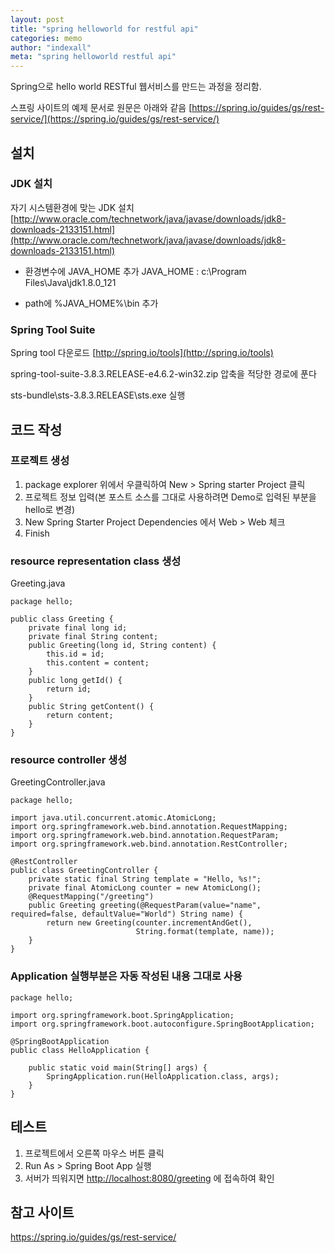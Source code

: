 ```yaml
---
layout: post
title: "spring helloworld for restful api"
categories: memo
author: "indexall"
meta: "spring helloworld restful api"
---
```

Spring으로 hello world RESTful 웹서비스를 만드는 과정을 정리함.

스프링 사이트의 예제 문서로 원문은 아래와 같음
[https://spring.io/guides/gs/rest-service/](https://spring.io/guides/gs/rest-service/)


## 설치
### JDK 설치
자기 시스템환경에 맞는 JDK 설치
[http://www.oracle.com/technetwork/java/javase/downloads/jdk8-downloads-2133151.html](http://www.oracle.com/technetwork/java/javase/downloads/jdk8-downloads-2133151.html)

- 환경변수에 JAVA_HOME 추가
  JAVA_HOME : c:\Program Files\Java\jdk1.8.0_121

- path에 %JAVA_HOME%\bin 추가

### Spring Tool Suite
Spring tool 다운로드
[http://spring.io/tools](http://spring.io/tools)

spring-tool-suite-3.8.3.RELEASE-e4.6.2-win32.zip 압축을 적당한 경로에 푼다

sts-bundle\sts-3.8.3.RELEASE\sts.exe 실행

## 코드 작성
### 프로젝트 생성
1. package explorer 위에서 우클릭하여 New > Spring starter Project 클릭
2. 프로젝트 정보 입력(본 포스트  소스를 그대로 사용하려면 Demo로 입력된 부분을 hello로 변경)
3. New Spring Starter Project Dependencies 에서 Web > Web 체크
4. Finish


### resource representation class 생성
Greeting.java
```
package hello;

public class Greeting {
    private final long id;
    private final String content;
    public Greeting(long id, String content) {
        this.id = id;
        this.content = content;
    }
    public long getId() {
        return id;
    }
    public String getContent() {
        return content;
    }
}

```
### resource controller 생성

GreetingController.java
```
package hello;

import java.util.concurrent.atomic.AtomicLong;
import org.springframework.web.bind.annotation.RequestMapping;
import org.springframework.web.bind.annotation.RequestParam;
import org.springframework.web.bind.annotation.RestController;

@RestController
public class GreetingController {
    private static final String template = "Hello, %s!";
    private final AtomicLong counter = new AtomicLong();
    @RequestMapping("/greeting")
    public Greeting greeting(@RequestParam(value="name", required=false, defaultValue="World") String name) {
        return new Greeting(counter.incrementAndGet(),
                            String.format(template, name));
    }
}

```

### Application 실행부분은 자동 작성된 내용 그대로 사용
```
package hello;

import org.springframework.boot.SpringApplication;
import org.springframework.boot.autoconfigure.SpringBootApplication;

@SpringBootApplication
public class HelloApplication {

	public static void main(String[] args) {
		SpringApplication.run(HelloApplication.class, args);
	}
}

```

## 테스트
1. 프로젝트에서 오른쪽 마우스 버튼 클릭
2. Run As > Spring Boot App 실행
3. 서버가 띄워지면 [http://localhost:8080/greeting](http://localhost:8080/greeting) 에 접속하여 확인


## 참고 사이트
https://spring.io/guides/gs/rest-service/

